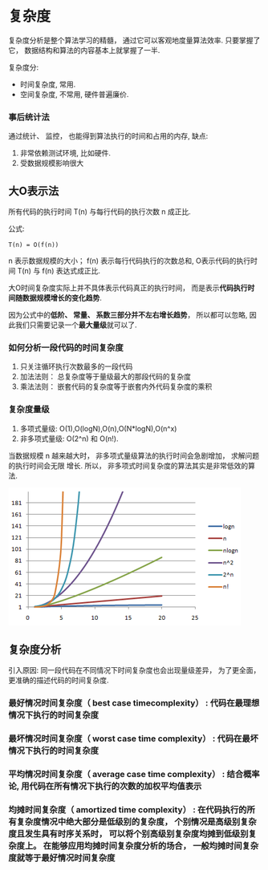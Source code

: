 # 复杂度
复杂度分析是整个算法学习的精髓， 通过它可以客观地度量算法效率. 只要掌握了它， 数据结构和算法的内容基本上就掌握了一半.

复杂度分:
- 时间复杂度, 常用.
- 空间复杂度, 不常用, 硬件普遍廉价.

### 事后统计法
通过统计、 监控， 也能得到算法执行的时间和占用的内存, 缺点:
1. 非常依赖测试环境, 比如硬件.
1. 受数据规模影响很大

## 大O表示法
所有代码的执行时间 T(n) 与每行代码的执行次数 n 成正比.

公式:
```
T(n) = O(f(n))
```
n 表示数据规模的大小； f(n) 表示每行代码执行的次数总和, O表示代码的执行时间 T(n) 与 f(n) 表达式成正比.

大O时间复杂度实际上并不具体表示代码真正的执行时间， 而是表示**代码执行时间随数据规模增长的变化趋势**.

因为公式中的**低阶、 常量、 系数三部分并不左右增长趋势**， 所以都可以忽略, 因此我们只需要记录一个**最大量级**就可以了.

### 如何分析一段代码的时间复杂度
1. 只关注循环执行次数最多的一段代码
1. 加法法则： 总复杂度等于量级最大的那段代码的复杂度
1. 乘法法则： 嵌套代码的复杂度等于嵌套内外代码复杂度的乘积

### 复杂度量级
1. 多项式量级: O(1),O(logN),O(n),O(N*logN),O(n^x)
1. 非多项式量级: O(2^n) 和 O(n!).

当数据规模 n 越来越大时， 非多项式量级算法的执行时间会急剧增加， 求解问题的执行时间会无限
增长. 所以， 非多项式时间复杂度的算法其实是非常低效的算法.

![](/misc/img/141025088894028.png)

## 复杂度分析
引入原因: 同一段代码在不同情况下时间复杂度也会出现量级差异， 为了更全面， 更准确的描述代码的时间复杂度.

### 最好情况时间复杂度（ best case timecomplexity） : 代码在最理想情况下执行的时间复杂度
### 最坏情况时间复杂度（ worst case time complexity） : 代码在最坏情况下执行的时间复杂度
### 平均情况时间复杂度（ average case time complexity） : 结合概率论, 用代码在所有情况下执行的次数的加权平均值表示
### 均摊时间复杂度（ amortized time complexity） : 在代码执行的所有复杂度情况中绝大部分是低级别的复杂度， 个别情况是高级别复杂度且发生具有时序关系时， 可以将个别高级别复杂度均摊到低级别复杂度上。 在能够应用均摊时间复杂度分析的场合， 一般均摊时间复杂度就等于最好情况时间复杂度